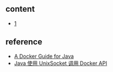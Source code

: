 ## content

- [1](https://github.com/gaoxinge/something/tree/master/learn%20java%20third-party%20library/docker-java/1)

## reference

- [A Docker Guide for Java](https://www.baeldung.com/docker-java-api)
- [Java 使用 UnixSocket 调用 Docker API](https://www.jianshu.com/p/b3be34eb1ac6)